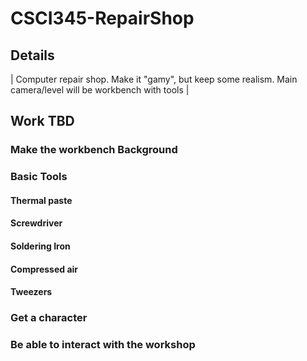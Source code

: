 # CSCI345-RepairShop

## Details
| Computer repair shop. Make it "gamy", but keep some realism. Main camera/level will be workbench with tools |

## Work TBD
### Make the workbench Background
### Basic Tools
#### Thermal paste
#### Screwdriver
#### Soldering Iron
#### Compressed air
#### Tweezers

### Get a character
### Be able to interact with the workshop

